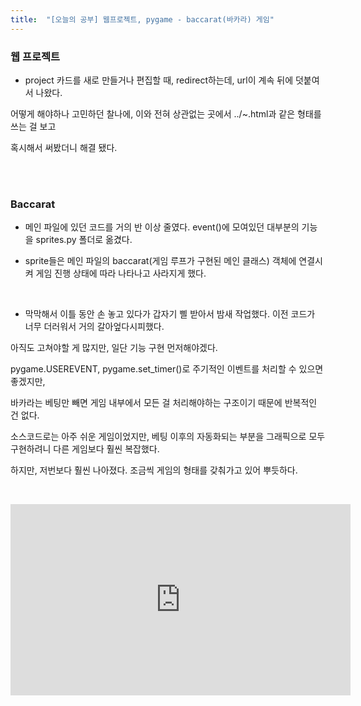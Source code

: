```yaml
---
title:  "[오늘의 공부] 웹프로젝트, pygame - baccarat(바카라) 게임"
---
```


### 웹 프로젝트 

- project 카드를 새로 만들거나 편집할 때, redirect하는데, url이 계속 뒤에 덧붙여서 나왔다. 

어떻게 해야하나 고민하던 찰나에, 이와 전혀 상관없는 곳에서 ../~.html과 같은 형태를 쓰는 걸 보고 

혹시해서 써봤더니 해결 됐다. 

​<br>
​<br>


### Baccarat

- 메인 파일에 있던 코드를 거의 반 이상 줄였다. event()에 모여있던 대부분의 기능을 sprites.py 폴더로 옮겼다. 

- sprite들은 메인 파일의 baccarat(게임 루프가 구현된 메인 클래스) 객체에 연결시켜  게임 진행 상태에 따라 나타나고 사라지게 했다. 

​

- 막막해서 이틀 동안 손 놓고 있다가 갑자기 삘 받아서 밤새 작업했다. 이전 코드가 너무 더러워서 거의 갈아엎다시피했다. 

아직도 고쳐야할 게 많지만, 일단 기능 구현 먼저해야겠다. 

pygame.USEREVENT, pygame.set_timer()로 주기적인 이벤트를 처리할 수 있으면 좋겠지만, 

바카라는 베팅만 빼면 게임 내부에서 모든 걸 처리해야하는 구조이기 때문에 반복적인 건 없다. 

소스코드로는 아주 쉬운 게임이었지만, 베팅 이후의 자동화되는 부분을 그래픽으로 모두 구현하려니 다른 게임보다 훨씬 복잡했다.

하지만, 저번보다 훨씬 나아졌다. 조금씩 게임의 형태를 갖춰가고 있어 뿌듯하다. 

​<br>

<iframe width="544" height="306" src="https://serviceapi.nmv.naver.com/flash/convertIframeTag.nhn?vid=50076225A66B022261E8C700E2784A22D4D4&outKey=V128a0d950c08b663a749f6cff91b91f7aaec2c665f0723746453f6cff91b91f7aaec" frameborder="no" scrolling="no" title="NaverVideo" allow="autoplay; gyroscope; accelerometer; encrypted-media" allowfullscreen></iframe>

​<br>
​<br>

​